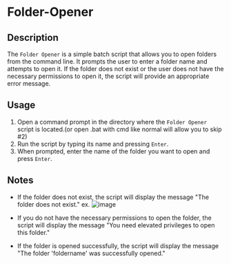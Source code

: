 # Folder-Opener

## Description
The `Folder Opener` is a simple batch script that allows you to open folders from the command line. It prompts the user to enter a folder name and attempts to open it. If the folder does not exist or the user does not have the necessary permissions to open it, the script will provide an appropriate error message.

## Usage
1. Open a command prompt in the directory where the `Folder Opener` script is located.(or open .bat with cmd like normal will allow you to skip #2)
2. Run the script by typing its name and pressing `Enter`.
3. When prompted, enter the name of the folder you want to open and press `Enter`.

## Notes
- If the folder does not exist, the script will display the message "The folder does not exist."
  ex. ![image](https://github.com/tactics-osrs/folder-Opener.bat/assets/76490725/056beec7-ed46-4603-9659-3bfe8dd9f6a2)

  
- If you do not have the necessary permissions to open the folder, the script will display the message "You need elevated privileges to open this folder."

  
- If the folder is opened successfully, the script will display the message "The folder 'foldername' was successfully opened."

